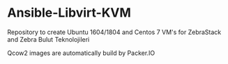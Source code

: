 # Ansible-Libvirt-KVM
Repository to create Ubuntu 1604/1804 and Centos 7 VM's for ZebraStack and Zebra Bulut Teknolojileri

Qcow2 images are automatically build by Packer.IO
